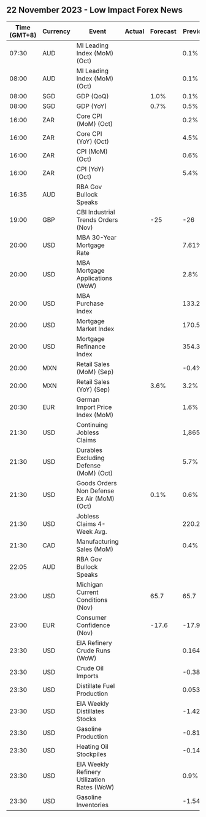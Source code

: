 ## 22 November 2023 - Low Impact Forex News

| Time (GMT+8) | Currency | Event | Actual | Forecast | Previous |
|------|----------|-------|--------|----------|----------|
| 07:30 | AUD | MI Leading Index (MoM) (Oct) |  |  | 0.1% |
| 08:00 | AUD | MI Leading Index (MoM) (Oct) |  |  | 0.1% |
| 08:00 | SGD | GDP (QoQ) |  | 1.0% | 0.1% |
| 08:00 | SGD | GDP (YoY) |  | 0.7% | 0.5% |
| 16:00 | ZAR | Core CPI (MoM) (Oct) |  |  | 0.2% |
| 16:00 | ZAR | Core CPI (YoY) (Oct) |  |  | 4.5% |
| 16:00 | ZAR | CPI (MoM) (Oct) |  |  | 0.6% |
| 16:00 | ZAR | CPI (YoY) (Oct) |  |  | 5.4% |
| 16:35 | AUD | RBA Gov Bullock Speaks |  |  |  |
| 19:00 | GBP | CBI Industrial Trends Orders (Nov) |  | -25 | -26 |
| 20:00 | USD | MBA 30-Year Mortgage Rate |  |  | 7.61% |
| 20:00 | USD | MBA Mortgage Applications (WoW) |  |  | 2.8% |
| 20:00 | USD | MBA Purchase Index |  |  | 133.2 |
| 20:00 | USD | Mortgage Market Index |  |  | 170.5 |
| 20:00 | USD | Mortgage Refinance Index |  |  | 354.3 |
| 20:00 | MXN | Retail Sales (MoM) (Sep) |  |  | -0.4% |
| 20:00 | MXN | Retail Sales (YoY) (Sep) |  | 3.6% | 3.2% |
| 20:30 | EUR | German Import Price Index (MoM) |  |  | 1.6% |
| 21:30 | USD | Continuing Jobless Claims |  |  | 1,865K |
| 21:30 | USD | Durables Excluding Defense (MoM) (Oct) |  |  | 5.7% |
| 21:30 | USD | Goods Orders Non Defense Ex Air (MoM) (Oct) |  | 0.1% | 0.6% |
| 21:30 | USD | Jobless Claims 4-Week Avg. |  |  | 220.25K |
| 21:30 | CAD | Manufacturing Sales (MoM) |  |  | 0.4% |
| 22:05 | AUD | RBA Gov Bullock Speaks |  |  |  |
| 23:00 | USD | Michigan Current Conditions (Nov) |  | 65.7 | 65.7 |
| 23:00 | EUR | Consumer Confidence (Nov) |  | -17.6 | -17.9 |
| 23:30 | USD | EIA Refinery Crude Runs (WoW) |  |  | 0.164M |
| 23:30 | USD | Crude Oil Imports |  |  | -0.385M |
| 23:30 | USD | Distillate Fuel Production |  |  | 0.053M |
| 23:30 | USD | EIA Weekly Distillates Stocks |  |  | -1.422M |
| 23:30 | USD | Gasoline Production |  |  | -0.813M |
| 23:30 | USD | Heating Oil Stockpiles |  |  | -0.148M |
| 23:30 | USD | EIA Weekly Refinery Utilization Rates (WoW) |  |  | 0.9% |
| 23:30 | USD | Gasoline Inventories |  |  | -1.540M |
